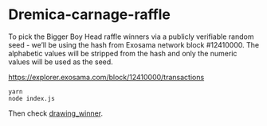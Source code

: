 # Dremica-carnage-raffle

To pick the Bigger Boy Head raffle winners via a publicly verifiable random seed - we’ll be using the hash from Exosama network block #12410000. The alphabetic values will be stripped from the hash and only the numeric values will be used as the seed.

https://explorer.exosama.com/block/12410000/transactions

```
yarn
node index.js
```

Then check [drawing_winner](./drawing_winner.json).
